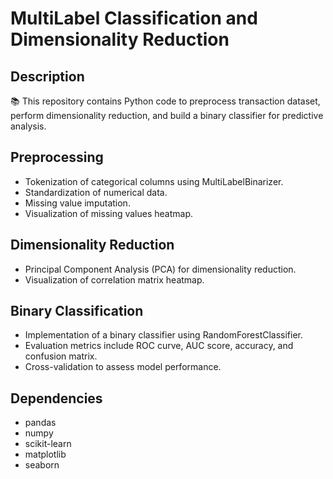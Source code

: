 # MultiLabel Classification and Dimensionality Reduction

## Description
📚 This repository contains Python code to preprocess transaction dataset, perform dimensionality reduction, and build a binary classifier for predictive analysis.

## Preprocessing
- Tokenization of categorical columns using MultiLabelBinarizer.
- Standardization of numerical data.
- Missing value imputation.
- Visualization of missing values heatmap.

## Dimensionality Reduction
- Principal Component Analysis (PCA) for dimensionality reduction.
- Visualization of correlation matrix heatmap.

## Binary Classification
- Implementation of a binary classifier using RandomForestClassifier.
- Evaluation metrics include ROC curve, AUC score, accuracy, and confusion matrix.
- Cross-validation to assess model performance.

## Dependencies
- pandas
- numpy
- scikit-learn
- matplotlib
- seaborn
